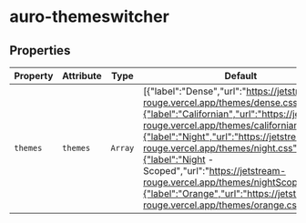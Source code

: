 # auro-themeswitcher

## Properties

| Property | Attribute | Type    | Default                                          | Description                                      |
|----------|-----------|---------|--------------------------------------------------|--------------------------------------------------|
| `themes` | `themes`  | `Array` | [{"label":"Dense","url":"https://jetstream-rouge.vercel.app/themes/dense.css"},{"label":"Californian","url":"https://jetstream-rouge.vercel.app/themes/californian.css"},{"label":"Night","url":"https://jetstream-rouge.vercel.app/themes/night.css"},{"label":"Night - Scoped","url":"https://jetstream-rouge.vercel.app/themes/nightScoped.css"},{"label":"Orange","url":"https://jetstream-rouge.vercel.app/themes/orange.css"}] | This accepts an array of JSON object outlining the themes to support. |
